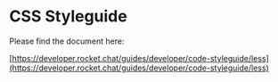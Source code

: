 # CSS Styleguide

Please find the document here:

[https://developer.rocket.chat/guides/developer/code-styleguide/less](https://developer.rocket.chat/guides/developer/code-styleguide/less)

